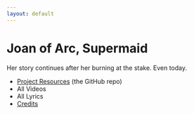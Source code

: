 ```yaml
---
layout: default
---
```


# Joan of Arc, Supermaid

Her story continues after her burning at the stake. Even today.

- [Project Resources](https://github.com/ctzurcanu/musical-JAS) (the GitHub repo)
- All Videos
- All Lyrics
- [Credits](./credits.html)